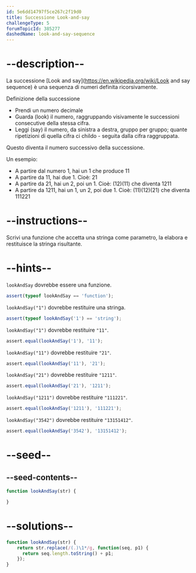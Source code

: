 ```yaml
---
id: 5e6dd14797f5ce267c2f19d0
title: Successione Look-and-say
challengeType: 5
forumTopicId: 385277
dashedName: look-and-say-sequence
---
```


# --description--

La successione [Look and say](https://en.wikipedia.org/wiki/Look and say sequence) è una sequenza di numeri definita ricorsivamente.

Definizione della successione

<ul><li>Prendi un numero decimale</li>
<li><span>Guarda</span> (look) il numero, raggruppando visivamente le successioni consecutive della stessa cifra.</li>
<li><span>Leggi</span> (say) il numero, da sinistra a destra, gruppo per gruppo; quante ripetizioni di quella cifra ci childo - seguita dalla cifra raggruppata.</li></ul><span> Questo diventa il numero successivo della successione.</span>

Un esempio:

<ul><li>A partire dal numero 1, hai <span>un</span> 1 che produce 11</li>
<li>A partire da 11, hai <span>due</span> 1. Cioè: 21</li>
<li>A partire da 21, hai <span>un</span> 2, poi <span>un</span> 1. Cioè: (12)(11) che diventa 1211</li>
<li>A partire da 1211, hai <span>un</span> 1, <span>un</span> 2, poi <span>due</span> 1. Cioè: (11)(12)(21) che diventa 111221</li></ul>

# --instructions--

Scrivi una funzione che accetta una stringa come parametro, la elabora e restituisce la stringa risultante.

# --hints--

`lookAndSay` dovrebbe essere una funzione.

```js
assert(typeof lookAndSay == 'function');
```

`lookAndSay("1")` dovrebbe restituire una stringa.

```js
assert(typeof lookAndSay('1') == 'string');
```

`lookAndSay("1")` dovrebbe restituire `"11"`.

```js
assert.equal(lookAndSay('1'), '11');
```

`lookAndSay("11")` dovrebbe restituire `"21"`.

```js
assert.equal(lookAndSay('11'), '21');
```

`lookAndSay("21")` dovrebbe restituire `"1211"`.

```js
assert.equal(lookAndSay('21'), '1211');
```

`lookAndSay("1211")` dovrebbe restituire `"111221"`.

```js
assert.equal(lookAndSay('1211'), '111221');
```

`lookAndSay("3542")` dovrebbe restituire `"13151412"`.

```js
assert.equal(lookAndSay('3542'), '13151412');
```

# --seed--

## --seed-contents--

```js
function lookAndSay(str) {

}
```

# --solutions--

```js
function lookAndSay(str) {
    return str.replace(/(.)\1*/g, function(seq, p1) {
      return seq.length.toString() + p1;
    });
}
```
